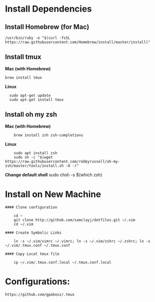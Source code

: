 # Install Dependencies

## Install Homebrew (for Mac)

    /usr/bin/ruby -e "$(curl -fsSL https://raw.githubusercontent.com/Homebrew/install/master/install)"
    
## Install tmux

**Mac (with Homebrew)**

    brew install tmux

**Linux**

      sudo apt-get update
      sudo apt-get install tmux

## Install oh my zsh

**Mac (with Homebrew)**

        brew install zsh zsh-completions

**Linux**

        sudo apt install zsh
        sudo sh -c "$(wget https://raw.githubusercontent.com/robbyrussell/oh-my-zsh/master/tools/install.sh -O -)"

**Change default shell**
        sudo chsh -s $(which zsh)

# Install on New Machine

    #### Clone configuration
    
        cd ~
        git clone http://github.com/samclayj/dotfiles.git ~/.vim
        cd ~/.vim
    
    #### Create Symbolic Links

        ln -s ~/.vim/vimrc ~/.vimrc; ln -s ~/.vim/zshrc ~/.zshrc; ln -s ~/.vim/.tmux.conf ~/.tmux.conf

    #### Copy Local tmux file

        cp ~/.vim/.tmux.conf.local ~/.tmux.conf.local

# Configurations:

    https://github.com/gpakosz/.tmux
